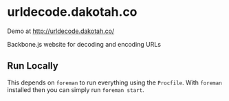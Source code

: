 # urldecode.dakotah.co

Demo at http://urldecode.dakotah.co/

Backbone.js website for decoding and encoding URLs

## Run Locally

This depends on `foreman` to run everything using the `Procfile`. With `foreman`
installed then you can simply run `foreman start`.
